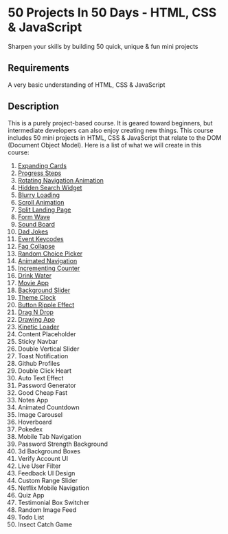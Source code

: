 # 50 Projects In 50 Days - HTML, CSS & JavaScript

Sharpen your skills by building 50 quick, unique & fun mini projects

## Requirements
A very basic understanding of HTML, CSS & JavaScript


## Description

This is a purely project-based course. It is geared toward beginners, but intermediate developers can also enjoy creating new things. This course includes 50 mini projects in HTML, CSS & JavaScript that relate to the DOM (Document Object Model). Here is a list of what we will create in this course:

1. [Expanding Cards](https://github.com/dzenitaa96/50-Projects-In-50-Days/tree/main/1.%20Expanding%20cards)
2. [Progress Steps](https://github.com/dzenitaa96/50-Projects-In-50-Days/tree/main/2.%20Progress%20steps)
3. [Rotating Navigation Animation](https://github.com/dzenitaa96/50-Projects-In-50-Days/tree/main/3.%20Rotating%20navigation%20animation)
4. [Hidden Search Widget](https://github.com/dzenitaa96/50-Projects-In-50-Days/tree/main/4.%20Hidden%20Search%20Widget)
5. [Blurry Loading](https://github.com/dzenitaa96/50-Projects-In-50-Days/tree/main/5.%20Blurry%20Loading)
6. [Scroll Animation](https://github.com/dzenitaa96/50-Projects-In-50-Days/tree/main/6.%20Scroll%20Animation)
7. [Split Landing Page](https://github.com/dzenitaa96/50-Projects-In-50-Days/tree/main/7.%20Split%20landing%20page)
8. [Form Wave](https://github.com/dzenitaa96/50-Projects-In-50-Days/tree/main/8.%20Form%20Wave)
9. [Sound Board](https://github.com/dzenitaa96/50-Projects-In-50-Days/tree/main/9.%20Sound%20Board)
10. [Dad Jokes](https://github.com/dzenitaa96/50-Projects-In-50-Days/tree/main/10.%20Dad%20Jokes)
11. [Event Keycodes](https://github.com/dzenitaa96/50-Projects-In-50-Days/tree/main/11.%20Event%20Keycodes)
12. [Faq Collapse](https://github.com/dzenitaa96/50-Projects-In-50-Days/tree/main/12.%20Faq%20Collapse)
13. [Random Choice Picker](https://github.com/dzenitaa96/50-Projects-In-50-Days/tree/main/13.%20Random%20Choice%20Picker)
14. [Animated Navigation](https://github.com/dzenitaa96/50-Projects-In-50-Days/tree/main/14.%20Animated%20Navigation)
15. [Incrementing Counter](https://github.com/dzenitaa96/50-Projects-In-50-Days/tree/main/15.%20Incrementing%20Counter)
16. [Drink Water](https://github.com/dzenitaa96/50-Projects-In-50-Days/tree/main/16.%20Drink%20Water)
17. [Movie App](https://github.com/dzenitaa96/50-Projects-In-50-Days/tree/main/17.%20Movie%20App)
18. [Background Slider](https://github.com/dzenitaa96/50-Projects-In-50-Days/tree/main/18.%20Background%20Slider)
19. [Theme Clock](https://github.com/dzenitaa96/50-Projects-In-50-Days/tree/main/19.%20Theme%20Clock)
20. [Button Ripple Effect](https://github.com/dzenitaa96/50-Projects-In-50-Days/tree/main/20.%20Button%20Ripple%20Effect)
21. [Drag N Drop](https://github.com/dzenitaa96/50-Projects-In-50-Days/tree/main/21.%20Drag%20N%20Drop)
22. [Drawing App](https://github.com/dzenitaa96/50-Projects-In-50-Days/tree/main/22.%20Drawing%20App)
23. [Kinetic Loader](https://github.com/dzenitaa96/50-Projects-In-50-Days/tree/main/23.%20Kinetic%20Loader)
24. Content Placeholder
25. Sticky Navbar
26. Double Vertical Slider
27. Toast Notification
28. Github Profiles
29. Double Click Heart
30. Auto Text Effect
31. Password Generator
32. Good Cheap Fast
33. Notes App
34. Animated Countdown
35. Image Carousel
36. Hoverboard
37. Pokedex
38. Mobile Tab Navigation
39. Password Strength Background
40. 3d Background Boxes
41. Verify Account UI
42. Live User Filter
43. Feedback UI Design
44. Custom Range Slider
45. Netflix Mobile Navigation
46. Quiz App
47. Testimonial Box Switcher
48. Random Image Feed
49. Todo List
50. Insect Catch Game

